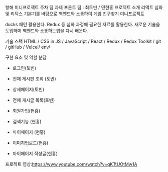 항해 미니프로젝트 주차 팀 과제
프론트 팀 : 최토빈 / 민현홍
프로젝트 소개
리액트 심화 및 리덕스 기본기를 바탕으로 백엔드와 소통하여 게임 친구찾기 미니프로젝트

ducks 패턴 활용한다.
Redux 등 심화 과정에 필요한 자료를 활용한다.
새로운 기술을 도입하며 백앤드와 소통하는법을 다시 배운다.

기술 스택
HTML / CSS in JS / JavaScript / React / Redux / Redux Toolkit / git / gitHub / Velcel/ env/

구현 요소 및 역할 분담

- 로그인(토빈) 
- 전체 게시판 조회 (토빈) 
- 상세페이지(토빈) 
- 전체 게시글 목록(토빈) 

- 회원가입(현홍)
- 검색기능 (현홍) 
- 마이페이지 (현홍) 
- 이미지업로드(현홍) 
- 마이페이지 작성글(현홍)


프로젝트 영상:https://www.youtube.com/watch?v=qKTtUOtMw1A
